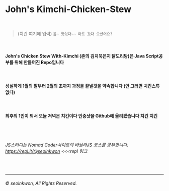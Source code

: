 # John's Kimchi-Chicken-Stew

<br>

> (치킨 여기에 입력) `음~ 맛있다~~ 마트 갔다 오셨어요?`

<br>

#### John's Chicken Stew With-Kimchi (존의 김치묵은지 닭도리탕)은 Java Script공부를 위해 만들어진 Repo입니다

<br>

#### 성실하게 1월의 말부터 2월의 초까지 과정을 끝낼것을 약속합니다 (안 그러면 치킨스튜 없다)

<br>

#### 최후의 1인이 되서 오늘 저녁은 치킨이다 인증샷을 Github에 올리겠습니다 치킨 치킨 

<br>
<br>

###### JS스터디는 Nomad Coder사이트의 바닐라JS 코스를 공부합니다. https://repl.it/@seoinkwon <<<repl 링크

<br>

----
###### © seoinkwon, All Rights Reserved.
